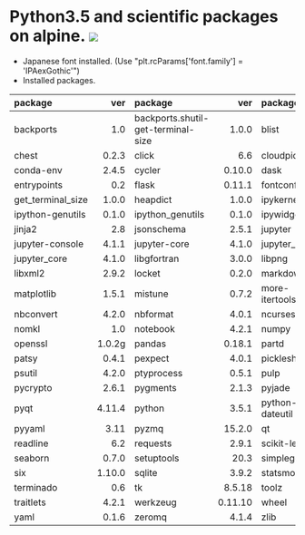 Python3.5 and scientific packages on alpine.  [![](https://badge.imagelayers.io/tsutomu7/alpine-python:latest.svg)](https://imagelayers.io/?images=tsutomu7/alpine-python:latest)
========

- Japanese font installed. (Use "plt.rcParams['font.family'] = 'IPAexGothic'")
- Installed packages.

package|ver|package|ver|package|ver|package|ver
:--|--:|:--|--:|:--|--:|:--|--:
backports|1.0|backports.shutil-get-terminal-size|1.0.0|blist|1.3.6|bokeh|0.11.1
chest|0.2.3|click|6.6|cloudpickle|0.2.1|conda|4.0.8
conda-env|2.4.5|cycler|0.10.0|dask|0.9.0|decorator|4.0.10
entrypoints|0.2|flask|0.11.1|fontconfig|2.11.1|freetype|2.5.5
get_terminal_size|1.0.0|heapdict|1.0.0|ipykernel|4.3.1|ipython|4.2.0
ipython-genutils|0.1.0|ipython_genutils|0.1.0|ipywidgets|4.1.1|itsdangerous|0.24
jinja2|2.8|jsonschema|2.5.1|jupyter|1.0.0|jupyter-client|4.2.2
jupyter-console|4.1.1|jupyter-core|4.1.0|jupyter_client|4.2.2|jupyter_console|4.1.1
jupyter_core|4.1.0|libgfortran|3.0.0|libpng|1.6.17|libsodium|1.0.10
libxml2|2.9.2|locket|0.2.0|markdown|2.6.6|markupsafe|0.23
matplotlib|1.5.1|mistune|0.7.2|more-itertools|2.2|mpmath|0.19
nbconvert|4.2.0|nbformat|4.0.1|ncurses|5.9|networkx|1.11
nomkl|1.0|notebook|4.2.1|numpy|1.11.0|openblas|0.2.14
openssl|1.0.2g|pandas|0.18.1|partd|0.3.3|path.py|8.2.1
patsy|0.4.1|pexpect|4.0.1|pickleshare|0.7.2|pip|8.1.1
psutil|4.2.0|ptyprocess|0.5.1|pulp|1.6.1|pycosat|0.6.1
pycrypto|2.6.1|pygments|2.1.3|pyjade|4.0.0|pyparsing|2.1.4
pyqt|4.11.4|python|3.5.1|python-dateutil|2.5.3|pytz|2016.4
pyyaml|3.11|pyzmq|15.2.0|qt|4.8.7|qtconsole|4.2.1
readline|6.2|requests|2.9.1|scikit-learn|0.17.1|scipy|0.17.1
seaborn|0.7.0|setuptools|20.3|simplegeneric|0.8.1|sip|4.16.9
six|1.10.0|sqlite|3.9.2|statsmodels|0.6.1|sympy|1.0
terminado|0.6|tk|8.5.18|toolz|0.8.0|tornado|4.3
traitlets|4.2.1|werkzeug|0.11.10|wheel|0.29.0|xz|5.0.5
yaml|0.1.6|zeromq|4.1.4|zlib|1.2.8||
